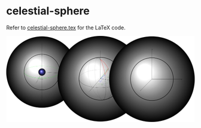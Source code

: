 # celestial-sphere

Refer to
[celestial-sphere.tex](celestial-sphere.tex)
for the LaTeX code.

<p align="center">
    <img src="celestial-sphere.svg"
    align="middle"
</p>
